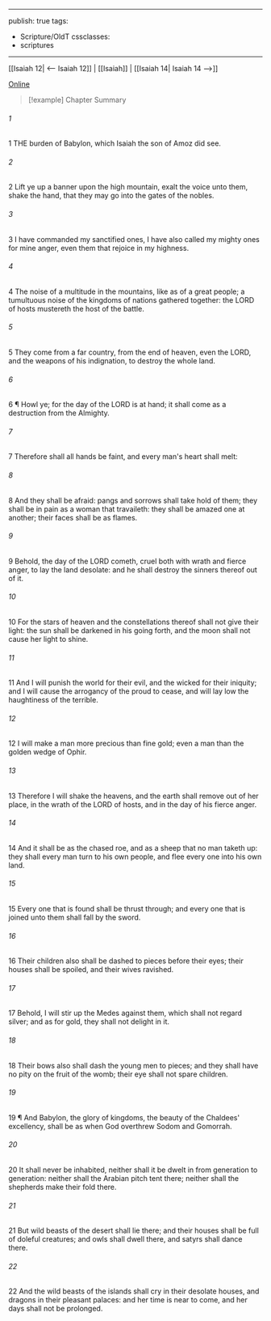 

---
publish: true
tags:
  - Scripture/OldT
cssclasses:
  - scriptures
---
[[Isaiah 12| <-- Isaiah 12]] | [[Isaiah]] | [[Isaiah 14| Isaiah 14 -->]]

[Online](https://churchofjesuschrist.org/study/scriptures/ot/isa/13?lang=eng)

>[!example] Chapter Summary
>
###### 1
1 THE burden of Babylon, which Isaiah the son of Amoz did see.
###### 2
2 Lift ye up a banner upon the high mountain, exalt the voice unto them, shake the hand, that they may go into the gates of the nobles.
###### 3
3 I have commanded my sanctified ones, I have also called my mighty ones for mine anger, even them that rejoice in my highness.
###### 4
4 The noise of a multitude in the mountains, like as of a great people; a tumultuous noise of the kingdoms of nations gathered together: the LORD of hosts mustereth the host of the battle.
###### 5
5 They come from a far country, from the end of heaven, even the LORD, and the weapons of his indignation, to destroy the whole land.
###### 6
6 ¶ Howl ye; for the day of the LORD is at hand; it shall come as a destruction from the Almighty.
###### 7
7 Therefore shall all hands be faint, and every man's heart shall melt:
###### 8
8 And they shall be afraid: pangs and sorrows shall take hold of them; they shall be in pain as a woman that travaileth: they shall be amazed one at another; their faces shall be as flames.
###### 9
9 Behold, the day of the LORD cometh, cruel both with wrath and fierce anger, to lay the land desolate: and he shall destroy the sinners thereof out of it.
###### 10
10 For the stars of heaven and the constellations thereof shall not give their light: the sun shall be darkened in his going forth, and the moon shall not cause her light to shine.
###### 11
11 And I will punish the world for their evil, and the wicked for their iniquity; and I will cause the arrogancy of the proud to cease, and will lay low the haughtiness of the terrible.
###### 12
12 I will make a man more precious than fine gold; even a man than the golden wedge of Ophir.
###### 13
13 Therefore I will shake the heavens, and the earth shall remove out of her place, in the wrath of the LORD of hosts, and in the day of his fierce anger.
###### 14
14 And it shall be as the chased roe, and as a sheep that no man taketh up: they shall every man turn to his own people, and flee every one into his own land.
###### 15
15 Every one that is found shall be thrust through; and every one that is joined unto them shall fall by the sword.
###### 16
16 Their children also shall be dashed to pieces before their eyes; their houses shall be spoiled, and their wives ravished.
###### 17
17 Behold, I will stir up the Medes against them, which shall not regard silver; and as for gold, they shall not delight in it.
###### 18
18 Their bows also shall dash the young men to pieces; and they shall have no pity on the fruit of the womb; their eye shall not spare children.
###### 19
19 ¶ And Babylon, the glory of kingdoms, the beauty of the Chaldees' excellency, shall be as when God overthrew Sodom and Gomorrah.
###### 20
20 It shall never be inhabited, neither shall it be dwelt in from generation to generation: neither shall the Arabian pitch tent there; neither shall the shepherds make their fold there.
###### 21
21 But wild beasts of the desert shall lie there; and their houses shall be full of doleful creatures; and owls shall dwell there, and satyrs shall dance there.
###### 22
22 And the wild beasts of the islands shall cry in their desolate houses, and dragons in their pleasant palaces: and her time is near to come, and her days shall not be prolonged.



